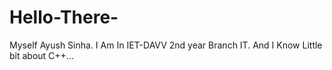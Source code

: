 # Hello-There-
Myself Ayush Sinha.
I Am In IET-DAVV 2nd year
Branch IT.
And I Know Little bit about C++...
